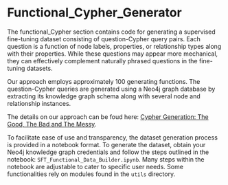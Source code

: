 # Functional_Cypher_Generator

The functional_Cypher section contains code for generating a supervised fine-tuning dataset consisting of question-Cypher query pairs. Each question is a function of node labels, properties, or relationship types along with their properties. While these questions may appear more mechanical, they can effectively complement naturally phrased questions in the fine-tuning datasets.

Our approach employs approximately 100 generating functions. The question-Cypher queries are generated using a Neo4j graph database by extracting its knowledge graph schema along with several node and relationship instances.

The details on our approach can be foud here: [Cypher Generation: The Good, The Bad and The Messy](https://medium.com/towards-data-science/cypher-generation-the-good-the-bad-and-the-messy-4ec119dd72ea).

To facilitate ease of use and transparency, the dataset generation process is provided in a notebook format. To generate the dataset, obtain your Neo4j knowledge graph credentials and follow the steps outlined in the notebook: `SFT_Functional_Data_Builder.ipynb`. Many steps within the notebook are adjustable to cater to specific user needs. Some functionalities rely on modules found in the `utils` directory.
